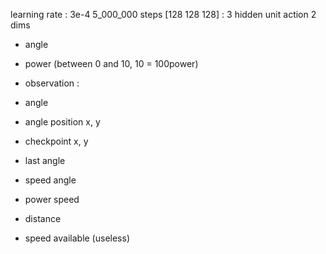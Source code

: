 learning rate : 3e-4
5_000_000 steps
[128 128 128] : 3 hidden unit
action 2 dims

- angle
- power (between 0 and 10, 10 = 100power)

- observation :

- angle
- angle position x, y
- checkpoint x, y
- last angle
- speed angle
- power speed
- distance
- speed available (useless)